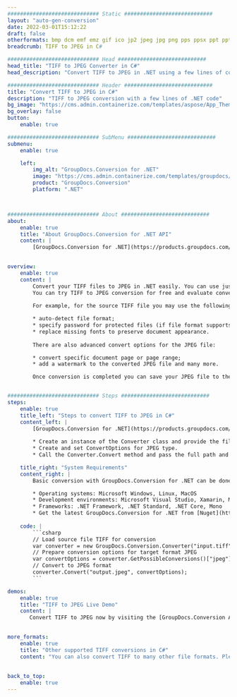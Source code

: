 ```yaml
---
############################# Static ############################
layout: "auto-gen-conversion"
date: 2022-03-01T15:12:22
draft: false
otherformats: bmp dcm emf emz gif ico jp2 jpeg jpg png pps ppsx ppt pptx psb psd svg svgz tga tif tiff webp wmf wmz
breadcrumb: TIFF to JPEG in C#

############################# Head ############################
head_title: "TIFF to JPEG Converter in C#"
head_description: "Convert TIFF to JPEG in .NET using a few lines of code. Use the GroupDocs Document Conversion API to convert over 160 file formats."

############################# Header ############################
title: "Convert TIFF to JPEG in C#"
description: "TIFF to JPEG conversion with a few lines of .NET code"
bg_image: "https://cms.admin.containerize.com/templates/aspose/App_Themes/V3/images/bg/header1.png"
bg_overlay: false
button:
    enable: true

############################# SubMenu ############################
submenu:
    enable: true

    left:
        img_alt: "GroupDocs.Conversion for .NET"
        image: "https://cms.admin.containerize.com/templates/groupdocs/images/product-logos/90x90-noborder/groupdocs-conversion-net.png"
        product: "GroupDocs.Conversion"
        platform: ".NET"



############################# About ############################
about:
    enable: true
    title: "About GroupDocs.Conversion for .NET API"
    content: |
        [GroupDocs.Conversion for .NET](https://products.groupdocs.com/conversion/net/) can be used to convert Microsoft Word, Excel, PowerPoint, PDF, Visio and other formats. GroupDocs.Conversion is a standalone API that is suitable for back-end and internal systems where high performance is required. It does not depend on any software such as Microsoft or Open Office.
    

overview:
    enable: true
    content: |
        Convert your TIFF files to JPEG in .NET easily. You can use just a couple of C# code lines in any platform of your choice like - Windows, Linux, macOS.
        You can try TIFF to JPEG conversion for free and evaluate conversion results quality.  Along with simple file conversion scenarios you can try more advanced options for loading source TIFF file and for saving output JPEG result. 
        
        For example, for the source TIFF file you may use the following load options:

        * auto-detect file format;
        * specify password for protected files (if file format supports it);
        * replace missing fonts to preserve document appearance.
        
        There are also advanced convert options for the JPEG file:

        * convert specific document page or page range;
        * add a watermark to the converted JPEG file and many more.

        Once conversion is completed you can save your JPEG file to the local file path or any third-party storage like FTP, Amazon S3, Google Drive, Dropbox etc. Please note - to convert TIFF to JPEG there is no need for any additional software installed - like MS Office, Open Office, Adobe Acrobat Reader etc.


############################# Steps ############################
steps:
    enable: true
    title_left: "Steps to convert TIFF to JPEG in C#"
    content_left: |
        [GroupDocs.Conversion for .NET](https://products.groupdocs.com/conversion/net/) makes it easy for developers to convert a TIFF file to JPEG with a few lines of code.
        
        * Create an instance of the Converter class and provide the file TIFF with the full path
        * Create and set ConvertOptions for JPEG type.
        * Call the Converter.Convert method and pass the full path and format (JPEG) as a parameter

    title_right: "System Requirements"
    content_right: |
        Basic conversion with GroupDocs.Conversion for .NET can be done in just a few simple steps. Our APIs are supported on all major platforms and operating systems. Before executing the code below, make sure you have the following prerequisites installed on your system.

        * Operating systems: Microsoft Windows, Linux, MacOS
        * Development environments: Microsoft Visual Studio, Xamarin, MonoDevelop
        * Frameworks: .NET Framework, .NET Standard, .NET Core, Mono
        * Get the latest GroupDocs.Conversion for .NET from [Nuget](https://www.nuget.org/packages/groupdocs.conversion)
         
    code: |
        ```csharp    
        // Load source file TIFF for conversion
        var converter = new GroupDocs.Conversion.Converter("input.tiff");
        // Prepare conversion options for target format JPEG
        var convertOptions = converter.GetPossibleConversions()["jpeg"].ConvertOptions;
        // Convert to JPEG format
        converter.Convert("output.jpeg", convertOptions);
        ```

demos:
    enable: true
    title: "TIFF to JPEG Live Demo"
    content: |
       Convert TIFF to JPEG now by visiting the [GroupDocs.Conversion App](https://products.groupdocs.app/conversion/family) website. Online demo has the following advantages
          

more_formats:
    enable: true
    title: "Other supported TIFF conversions in C#"
    content: "You can also convert TIFF to many other file formats. Please see the list below."
       
       
back_to_top:
    enable: true
---
```

